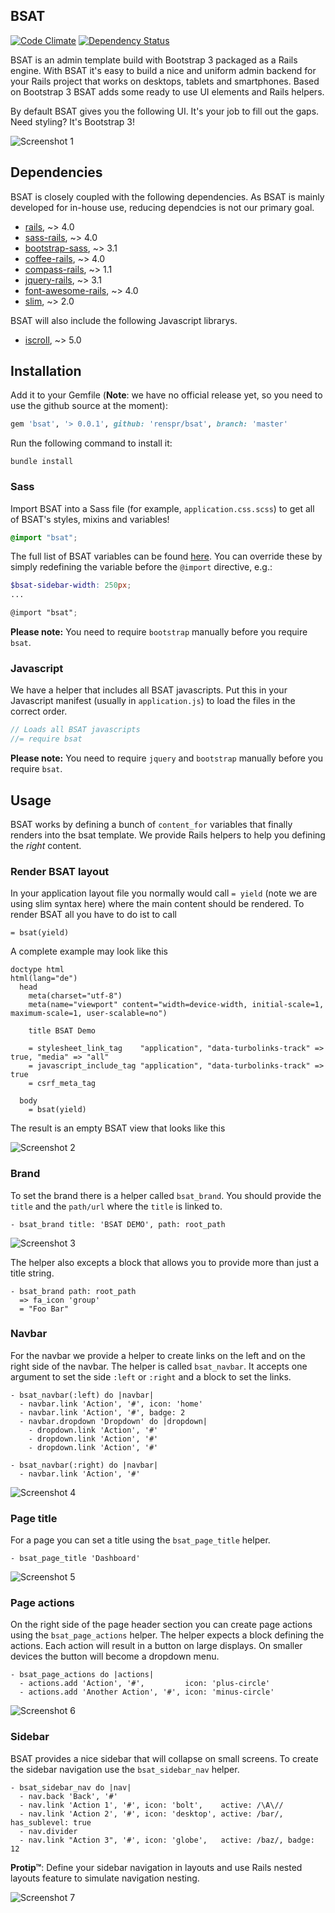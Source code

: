BSAT
----

[![Code Climate](https://codeclimate.com/github/renspr/bsat.png)](https://codeclimate.com/github/renspr/bsat)
[![Dependency Status](https://gemnasium.com/renspr/bsat.svg)](https://gemnasium.com/renspr/bsat)

BSAT is an admin template build with Bootstrap 3 packaged as a Rails engine. With BSAT it's
easy to build a nice and uniform admin backend for your Rails project that works on
desktops, tablets and smartphones. Based on Bootstrap 3 BSAT adds some ready to use UI elements
and Rails helpers.

By default BSAT gives you the following UI. It's your job to fill out the gaps. Need styling?
It's Bootstrap 3!

![Screenshot 1](etc/screenshot1.png)


Dependencies
------------

BSAT is closely coupled with the following dependencies. As BSAT is mainly developed for
in-house use, reducing dependcies is not our primary goal.

* [rails](http://rubygems.org/gems/rails),                           ~> 4.0
* [sass-rails](http://rubygems.org/gems/sass-rails),                 ~> 4.0
* [bootstrap-sass](http://rubygems.org/gems/bootstrap-sass),         ~> 3.1
* [coffee-rails](http://rubygems.org/gems/coffee-rails),             ~> 4.0
* [compass-rails](http://rubygems.org/gems/compass-rails),           ~> 1.1
* [jquery-rails](http://rubygems.org/gems/jquery-rails),             ~> 3.1
* [font-awesome-rails](http://rubygems.org/gems/font-awesome-rails), ~> 4.0
* [slim](http://rubygems.org/gems/slim),                             ~> 2.0

BSAT will also include the following Javascript librarys.

* [iscroll](http://iscrolljs.com/), ~> 5.0


Installation
------------

Add it to your Gemfile (__Note__: we have no official release yet, so you need to use the github source at the moment):

```ruby
gem 'bsat', '> 0.0.1', github: 'renspr/bsat', branch: 'master'
```

Run the following command to install it:

```console
bundle install
```

### Sass

Import BSAT into a Sass file (for example, `application.css.scss`) to get all of BSAT's styles, mixins and variables!

```scss
@import "bsat";
```

The full list of BSAT variables can be found [here](https://github.com/renspr/bsat/blob/master/app/assets/stylesheets/bsat/_variables.scss). You can override these by simply redefining the variable before the `@import` directive, e.g.:

```scss
$bsat-sidebar-width: 250px;
...

@import "bsat";
```

__Please note:__  You need to require `bootstrap` manually before you require `bsat`.

### Javascript

We have a helper that includes all BSAT javascripts. Put this in your Javascript manifest (usually in `application.js`) to load the files in the correct order.

```js
// Loads all BSAT javascripts
//= require bsat
```

__Please note:__ You need to require `jquery` and `bootstrap` manually before you require `bsat`.


Usage
-----

BSAT works by defining a bunch of `content_for` variables that finally renders into the bsat template. We provide Rails helpers to help you defining the _right_ content.

### Render BSAT layout

In your application layout file you normally would call `= yield` (note we are using slim syntax here) where the main content should be rendered. To render BSAT all you have to do ist to call

```slim
= bsat(yield)
```

A complete example may look like this

```slim
doctype html
html(lang="de")
  head
    meta(charset="utf-8")
    meta(name="viewport" content="width=device-width, initial-scale=1, maximum-scale=1, user-scalable=no")

    title BSAT Demo

    = stylesheet_link_tag    "application", "data-turbolinks-track" => true, "media" => "all"
    = javascript_include_tag "application", "data-turbolinks-track" => true
    = csrf_meta_tag

  body
    = bsat(yield)
```

The result is an empty BSAT view that looks like this

![Screenshot 2](etc/screenshot2.png)

### Brand

To set the brand there is a helper called `bsat_brand`. You should provide the `title` and the `path/url` where
the `title` is linked to.

```slim
- bsat_brand title: 'BSAT DEMO', path: root_path
```

![Screenshot 3](etc/screenshot3.png)

The helper also excepts a block that allows you to provide more than just a title string.

```slim
- bsat_brand path: root_path
  => fa_icon 'group'
  = "Foo Bar"
```

### Navbar

For the navbar we provide a helper to create links on the left and on the right side of the navbar. The helper
is called `bsat_navbar`. It accepts one argument to set the side `:left` or `:right` and a block to set the links.

```slim
- bsat_navbar(:left) do |navbar|
  - navbar.link 'Action', '#', icon: 'home'
  - navbar.link 'Action', '#', badge: 2
  - navbar.dropdown 'Dropdown' do |dropdown|
    - dropdown.link 'Action', '#'
    - dropdown.link 'Action', '#'
    - dropdown.link 'Action', '#'

- bsat_navbar(:right) do |navbar|
  - navbar.link 'Action', '#'
```

![Screenshot 4](etc/screenshot4.png)

### Page title

For a page you can set a title using the `bsat_page_title` helper.

```slim
- bsat_page_title 'Dashboard'
```

![Screenshot 5](etc/screenshot5.png)

### Page actions

On the right side of the page header section you can create page actions using the `bsat_page_actions` helper.
The helper expects a block defining the actions. Each action will result in a button on large displays. On smaller
devices the button will become a dropdown menu.

```slim
- bsat_page_actions do |actions|
  - actions.add 'Action', '#',         icon: 'plus-circle'
  - actions.add 'Another Action', '#', icon: 'minus-circle'
```

![Screenshot 6](etc/screenshot6.png)

### Sidebar

BSAT provides a nice sidebar that will collapse on small screens. To create the sidebar navigation use
the `bsat_sidebar_nav` helper.

```slim
- bsat_sidebar_nav do |nav|
  - nav.back 'Back', '#'
  - nav.link 'Action 1', '#', icon: 'bolt',    active: /\A\//
  - nav.link 'Action 2', '#', icon: 'desktop', active: /bar/, has_sublevel: true
  - nav.divider
  - nav.link "Action 3", '#', icon: 'globe',   active: /baz/, badge: 12
```

__Protip™__: Define your sidebar navigation in layouts and use Rails nested layouts feature to simulate
navigation nesting.

![Screenshot 7](etc/screenshot7.png)

